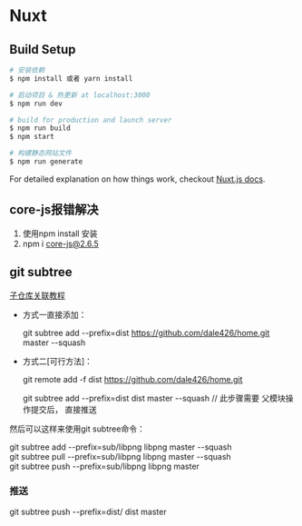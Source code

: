 # Nuxt


## Build Setup

``` bash
# 安装依赖
$ npm install 或者 yarn install

# 启动项目 & 热更新 at localhost:3000
$ npm run dev

# build for production and launch server
$ npm run build
$ npm start

# 构建静态网站文件
$ npm run generate
```

For detailed explanation on how things work, checkout [Nuxt.js docs](https://nuxtjs.org).


## core-js报错解决
1. 使用npm install 安装
2. npm i core-js@2.6.5


## git subtree

[子仓库关联教程](https://segmentfault.com/a/1190000012002151?utm_source=tag-newest)
- 方式一直接添加： 

  git subtree add --prefix=dist https://github.com/dale426/home.git master --squash

- 方式二[可行方法]：

    git remote add -f dist https://github.com/dale426/home.git
    
    git subtree add --prefix=dist dist master --squash  // 此步骤需要 父模块操作提交后， 直接推送


然后可以这样来使用git subtree命令：

git subtree add --prefix=sub/libpng libpng master --squash   
git subtree pull --prefix=sub/libpng libpng master --squash   
git subtree push --prefix=sub/libpng libpng master
<!-- 父仓库提交 -->
### 推送

git subtree push --prefix=dist/ dist master